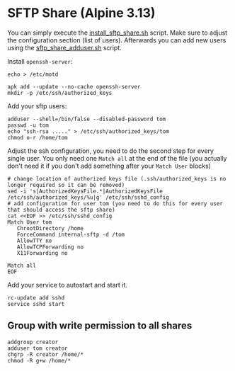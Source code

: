 # SFTP Share (Alpine 3.13)
You can simply execute the [install_sftp_share.sh](./sftp_share.sh) script. Make sure to adjust the configuration section (list of users). Afterwards you can add new users using the [sftp_share_adduser.sh](./sftp_share_adduser.sh) script.

Install `openssh-server`:
```shell
echo > /etc/motd

apk add --update --no-cache openssh-server
mkdir -p /etc/ssh/authorized_keys
```

Add your sftp users:
```shell
adduser --shell=/bin/false --disabled-password tom
passwd -u tom
echo "ssh-rsa ....." > /etc/ssh/authorized_keys/tom
chmod o-r /home/tom
```

Adjust the ssh configuration, you need to do the second step for every single user. You only need one `Match all` at the end of the file (you actually don't need it if you don't add something after your `Match User` blocks)
```shell
# change location of authorized keys file (.ssh/authorized_keys is no longer required so it can be removed)
sed -i 's|AuthorizedKeysFile.*|AuthorizedKeysFile /etc/ssh/authorized_keys/%u|g' /etc/ssh/sshd_config
# add configuration for user tom (you need to do this for every user that should access the sftp share)
cat <<EOF >> /etc/ssh/sshd_config
Match User tom
   ChrootDirectory /home
   ForceCommand internal-sftp -d /tom
   AllowTTY no
   AllowTCPForwarding no
   X11Forwarding no

Match all
EOF
```

Add your service to autostart and start it.
```shell
rc-update add sshd
service sshd start
```

## Group with write permission to all shares
```shell
addgroup creator
adduser tom creator
chgrp -R creator /home/*
chmod -R g+w /home/*
```
